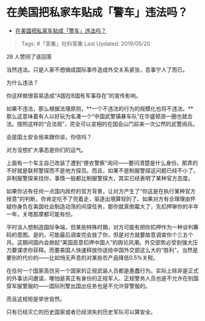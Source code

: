 # 在美国把私家车贴成「警车」违法吗？

- [在美国把私家车贴成「警车」违法吗？](https://www.zhihu.com/question/275067205/answer/676015158)

>Tags: #「答集」社科答集
>Last Updated: 2019/05/20

28 人赞同了该回答

当然违法。只是人家不想搞成国际事件造成外交关系紧张，息事宁人了而已。

为什么违法？

你这样做很容易造成“A国在B国有军事存在”的宣传影响。

如果不违法，那么根据法理原则，**一个不违法的行为的规模化也将不违法。**那么这意味着有人以好玩为名凑一个“中国武警镇暴车队”在华盛顿游一圈也就合法。按照这样的“合法观”，完全可以变相的在国会山门前来一次公然的武警阅兵。

会是国土安全局来跟你谈，你信吗？

对方没想扩大事态是你们的运气。

上面有一个车主自己改装了遭到“便衣警察”询问——要问清楚是什么身份。那弄的不好就是联邦警探而不是地方探员。而且，如果不是制服警探这问题已经不小了。非制服警探来找你，事情一般都比制服警探大，其实已经表明了某种官方态度。

如果你沾有任何一点国内政府的官方背景，让对方产生了“你这是在执行某种官方授意”的判断，你肯定吃不了兜着走，驱逐出境算轻的了。如果对方有合理理由怀疑你身负在美国社会制造动荡的间谍任务，那你就真倒霉大了，先扣押审你的半年一年，关塔那摩都可能有份。

平时没人想制造国际争端，但某些特殊时期，对方可能有把你扣押作为一种谈判筹码的意图。是的，可能最后调查完会放了你，但是对方就要故意调查你个三五个月。这期间国内会掀起“美国恶意扣押中国人”的舆论风潮。外交部势必受到强大压力要谋求你获释。而要美国人快速释放你送给中国外交部这么大的“胜利”，当然是要别的代价的——比如悄无声息的对某些农产品降低0.5%关税。

在任何一个国家高仿另一个国家的正规武装人员都是愚蠢行为。实际上除非是正式的外事访问邀请，哪怕是真正有身份的正规军人、正规警务人员也是不允许在别国穿军服警服的——国际刑警出国出任务也是不允许穿警服的。

而且这规矩是举世皆然。

只有已经灭亡的历史国家或者已经消失的历史军队可以算安全。